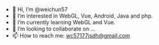 - 👋 Hi, I’m @weichun57
- 👀 I’m interested in WebGL, Vue, Android, Java and php.
- 🌱 I’m currently learning WebGL and Vue.
- 💞️ I’m looking to collaborate on ...
- 📫 How to reach me: wc57177jsdh@gmail.com

<!---
weichun57/weichun57 is a ✨ special ✨ repository because its `README.md` (this file) appears on your GitHub profile.
You can click the Preview link to take a look at your changes.
--->
